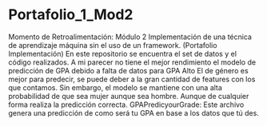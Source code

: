 # Portafolio_1_Mod2
Momento de Retroalimentación: Módulo 2 Implementación de una técnica de aprendizaje máquina sin el uso de un framework. (Portafolio Implementación)
En este repositorio se encuentra el set de datos y el código realizados.
A mi parecer no tiene el mejor rendimiento el modelo de predicción de GPA debido a falta de datos para GPA Alto
El de género es mejor para predecir, se puede deber a la gran cantidad de features con los que contamos. Sin embargo, el modelo se mantiene con una alta probabilidad de que sea mujer aunque sea hombre. Aunque de cualquier forma realiza la predicción correcta.
GPAPredicyourGrade: Este archivo genera una predicción de como será tu GPA en base a los datos que tú des.